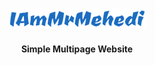 <p align="center"><a href="https://iammrmehedi.github.io" target="_blank" ><img src="./accets/logo.png" alt="logo"></a></p>

<h4 align="center">Simple Multipage Website</h4>
